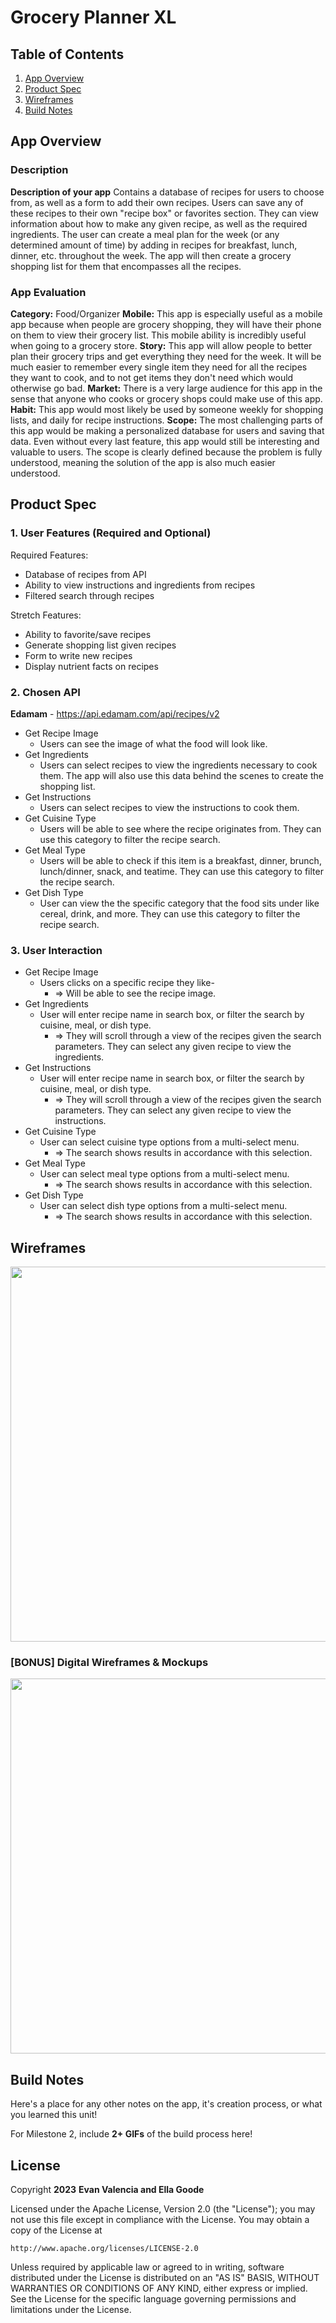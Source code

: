 # **Grocery Planner XL**

## Table of Contents

1. [App Overview](#App-Overview)
1. [Product Spec](#Product-Spec)
1. [Wireframes](#Wireframes)
1. [Build Notes](#Build-Notes)

## App Overview

### Description 

**Description of your app** 
Contains a database of recipes for users to choose from, as well as a form to add their own recipes. Users can save any of these recipes to their own "recipe box" or favorites section. They can view information about how to make any given recipe, as well as the required ingredients. The user can create a meal plan for the week (or any determined amount of time) by adding in recipes for breakfast, lunch, dinner, etc. throughout the week. The app will then create a grocery shopping list for them that encompasses all the recipes.                             
                            

### App Evaluation

<!-- Evaluation of your app across the following attributes -->


**Category:** Food/Organizer
**Mobile:** This app is especially useful as a mobile app because when people are grocery shopping, they will have their phone on them to view their grocery list. This mobile ability is incredibly useful when going to a grocery store.
**Story:** This app will allow people to better plan their grocery trips and get everything they need for the week. It will be much easier to remember every single item they need for all the recipes they want to cook, and to not get items they don't need which would otherwise go bad.
**Market:** There is a very large audience for this app in the sense that anyone who cooks or grocery shops could make use of this app.
**Habit:** This app would most likely be used by someone weekly for shopping lists, and daily for recipe instructions.
**Scope:** The most challenging parts of this app would be making a personalized database for users and saving that data. Even without every last feature, this app would still be interesting and valuable to users. The scope is clearly defined because the problem is fully understood, meaning the solution of the app is also much easier understood.
## Product Spec

### 1. User Features (Required and Optional)

Required Features:

- Database of recipes from API
- Ability to view instructions and ingredients from recipes
- Filtered search through recipes

Stretch Features:

- Ability to favorite/save recipes
- Generate shopping list given recipes
- Form to write new recipes
- Display nutrient facts on recipes

### 2. Chosen API
**Edamam** - https://api.edamam.com/api/recipes/v2 
- Get Recipe Image
  - Users can see the image of what the food will look like.
- Get Ingredients
    - Users can select recipes to view the ingredients necessary to cook them. The app will also use this data behind the scenes to create the shopping list.
- Get Instructions
    - Users can select recipes to view the instructions to cook them. 
- Get Cuisine Type
    - Users will be able to see where the recipe originates from. They can use this category to filter the recipe search.
- Get Meal Type
    - Users will be able to check if this item is a breakfast, dinner, brunch, lunch/dinner, snack, and teatime. They can use this category to filter the recipe search.
- Get Dish Type
    - User can view the the specific category that the food sits under like cereal, drink, and more. They can use this category to filter the recipe search.

### 3. User Interaction


- Get Recipe Image
    - Users clicks on a specific recipe they like-
        - => Will be able to see the recipe image. 
- Get Ingredients
    - User will enter recipe name in search box, or filter the search by cuisine, meal, or dish type. 
        - => They will scroll through a view of the recipes given the search parameters. They can select any given recipe to view the ingredients.
- Get Instructions
    - User will enter recipe name in search box, or filter the search by cuisine, meal, or dish type. 
        - => They will scroll through a view of the recipes given the search parameters. They can select any given recipe to view the instructions.
- Get Cuisine Type
    - User can select cuisine type options from a multi-select menu. 
        - => The search shows results in accordance with this selection.
- Get Meal Type
    - User can select meal type options from a multi-select menu. 
        - => The search shows results in accordance with this selection.
- Get Dish Type
    - User can select dish type options from a multi-select menu. 
        - => The search shows results in accordance with this selection.

## Wireframes

<!-- Add picture of your hand sketched wireframes in this section -->
<img src="https://cdn.discordapp.com/attachments/1097666145751945277/1097692293382819972/IMG_5148.jpg" width=600>

### [BONUS] Digital Wireframes & Mockups

<img src="https://drive.google.com/uc?export=view&id=1Aaqgiv4rRAUJG-JKMmOfPIcnIB-md9Q3" width=600>

## Build Notes

Here's a place for any other notes on the app, it's creation 
process, or what you learned this unit!  

For Milestone 2, include **2+ GIFs** of the build process here!

## License

Copyright **2023** **Evan Valencia and Ella Goode**

Licensed under the Apache License, Version 2.0 (the "License");
you may not use this file except in compliance with the License.
You may obtain a copy of the License at

    http://www.apache.org/licenses/LICENSE-2.0

Unless required by applicable law or agreed to in writing, software
distributed under the License is distributed on an "AS IS" BASIS,
WITHOUT WARRANTIES OR CONDITIONS OF ANY KIND, either express or implied.
See the License for the specific language governing permissions and
limitations under the License.